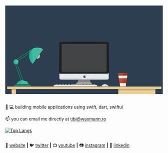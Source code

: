 <!--
[![bg][banner][website]

### Hi there, I'm Tibi

**tibiw/tibiw** is a ✨ _special_ ✨ repository because its `README.md` (this file) appears on your GitHub profile.

Here are some ideas to get you started:

- 🔭 I’m currently working on ...
- 🌱 I’m currently learning ...
- 👯 I’m looking to collaborate on ...
- 🤔 I’m looking for help with ...
- 💬 Ask me about ...
- 📫 How to reach me: ...
- 😄 Pronouns: ...
- ⚡ Fun fact: ...
-->

[![bg][banner]][website]

##

👨 💻 building mobile applications using swift, dart, swiftui

📫 you can email me directly at <a href="mailto:tibi@waxmann.ro?subject=Let's&nbsp;talk">tibi@waxmann.ro</a>



<!--
🧠 learning [svelte][svelte], [tailwind][tailwind], [fauna][fauna]  
💜 loving [react][react], [gatsby][gatsby], [styled-components][styled], [jamstack][jamstack]  
-->

[![Top Langs](https://github-readme-stats.vercel.app/api/top-langs/?username=tibiw&layout=compact&bg_color=1B1B1B&title_color=F15951&text_color=FFFFFF)](https://github.com/anuraghazra/github-readme-stats)
##

🏡 [website][website] **|** 
🐦 [twitter][twitter] **|** 
📺 [youtube][youtube] **|** 
📷 [instagram][instagram] **|** 
👔 [linkedin][linkedin]

[banner]: https://github.com/tibiw/tibiw/blob/main/header-banner.svg
[website]: https://waxmann.ro
[twitter]: https://twitter.com/tibi_w
[youtube]: https://youtube.com/c/TiborWaxmann
[instagram]: https://www.instagram.com/tibiw/
[linkedin]: https://www.linkedin.com/in/tiborwaxmann/

<!--
[react]: http://reactjs.org
[gatsby]: https://gatsbyjs.org
[styled]: https://styled-components.com
[jamstack]: https://jamstack.org
[murphee]: https://murphee.netlify.app
[svelte]: https://svelte.dev
[tailwind]: https://tailwindcss.com
[fauna]: https://fauna.com
-->
